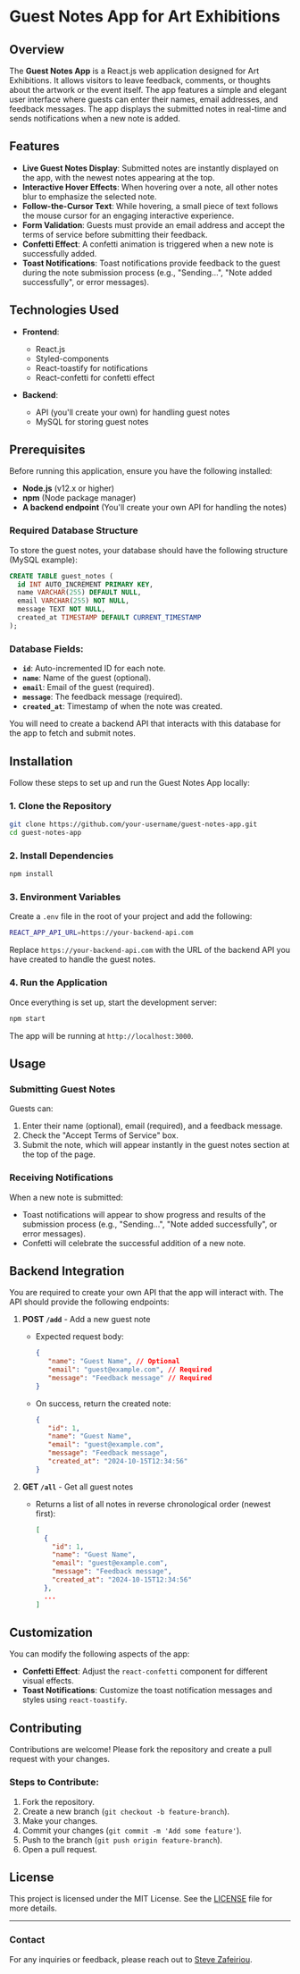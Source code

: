 # Guest Notes App for Art Exhibitions

## Overview

The **Guest Notes App** is a React.js web application designed for Art Exhibitions. It allows visitors to leave feedback, comments, or thoughts about the artwork or the event itself. The app features a simple and elegant user interface where guests can enter their names, email addresses, and feedback messages. The app displays the submitted notes in real-time and sends notifications when a new note is added.

## Features

- **Live Guest Notes Display**: Submitted notes are instantly displayed on the app, with the newest notes appearing at the top.
- **Interactive Hover Effects**: When hovering over a note, all other notes blur to emphasize the selected note.
- **Follow-the-Cursor Text**: While hovering, a small piece of text follows the mouse cursor for an engaging interactive experience.
- **Form Validation**: Guests must provide an email address and accept the terms of service before submitting their feedback.
- **Confetti Effect**: A confetti animation is triggered when a new note is successfully added.
- **Toast Notifications**: Toast notifications provide feedback to the guest during the note submission process (e.g., "Sending...", "Note added successfully", or error messages).

## Technologies Used

- **Frontend**:

  - React.js
  - Styled-components
  - React-toastify for notifications
  - React-confetti for confetti effect

- **Backend**:
  - API (you'll create your own) for handling guest notes
  - MySQL for storing guest notes

## Prerequisites

Before running this application, ensure you have the following installed:

- **Node.js** (v12.x or higher)
- **npm** (Node package manager)
- **A backend endpoint** (You'll create your own API for handling the notes)

### Required Database Structure

To store the guest notes, your database should have the following structure (MySQL example):

```sql
CREATE TABLE guest_notes (
  id INT AUTO_INCREMENT PRIMARY KEY,
  name VARCHAR(255) DEFAULT NULL,
  email VARCHAR(255) NOT NULL,
  message TEXT NOT NULL,
  created_at TIMESTAMP DEFAULT CURRENT_TIMESTAMP
);
```

### Database Fields:

- **`id`**: Auto-incremented ID for each note.
- **`name`**: Name of the guest (optional).
- **`email`**: Email of the guest (required).
- **`message`**: The feedback message (required).
- **`created_at`**: Timestamp of when the note was created.

You will need to create a backend API that interacts with this database for the app to fetch and submit notes.

## Installation

Follow these steps to set up and run the Guest Notes App locally:

### 1. Clone the Repository

```bash
git clone https://github.com/your-username/guest-notes-app.git
cd guest-notes-app
```

### 2. Install Dependencies

```bash
npm install
```

### 3. Environment Variables

Create a `.env` file in the root of your project and add the following:

```bash
REACT_APP_API_URL=https://your-backend-api.com
```

Replace `https://your-backend-api.com` with the URL of the backend API you have created to handle the guest notes.

### 4. Run the Application

Once everything is set up, start the development server:

```bash
npm start
```

The app will be running at `http://localhost:3000`.

## Usage

### Submitting Guest Notes

Guests can:

1. Enter their name (optional), email (required), and a feedback message.
2. Check the "Accept Terms of Service" box.
3. Submit the note, which will appear instantly in the guest notes section at the top of the page.

### Receiving Notifications

When a new note is submitted:

- Toast notifications will appear to show progress and results of the submission process (e.g., "Sending...", "Note added successfully", or error messages).
- Confetti will celebrate the successful addition of a new note.

## Backend Integration

You are required to create your own API that the app will interact with. The API should provide the following endpoints:

1. **POST `/add`** - Add a new guest note

   - Expected request body:

     ```json
     {
     	"name": "Guest Name", // Optional
     	"email": "guest@example.com", // Required
     	"message": "Feedback message" // Required
     }
     ```

   - On success, return the created note:
     ```json
     {
     	"id": 1,
     	"name": "Guest Name",
     	"email": "guest@example.com",
     	"message": "Feedback message",
     	"created_at": "2024-10-15T12:34:56"
     }
     ```

2. **GET `/all`** - Get all guest notes
   - Returns a list of all notes in reverse chronological order (newest first):
     ```json
     [
       {
         "id": 1,
         "name": "Guest Name",
         "email": "guest@example.com",
         "message": "Feedback message",
         "created_at": "2024-10-15T12:34:56"
       },
       ...
     ]
     ```

## Customization

You can modify the following aspects of the app:

- **Confetti Effect**: Adjust the `react-confetti` component for different visual effects.
- **Toast Notifications**: Customize the toast notification messages and styles using `react-toastify`.

## Contributing

Contributions are welcome! Please fork the repository and create a pull request with your changes.

### Steps to Contribute:

1. Fork the repository.
2. Create a new branch (`git checkout -b feature-branch`).
3. Make your changes.
4. Commit your changes (`git commit -m 'Add some feature'`).
5. Push to the branch (`git push origin feature-branch`).
6. Open a pull request.

## License

This project is licensed under the MIT License. See the [LICENSE](LICENSE) file for more details.

---

### Contact

For any inquiries or feedback, please reach out to [Steve Zafeiriou](mailto:steve@saphirelabs.com).
